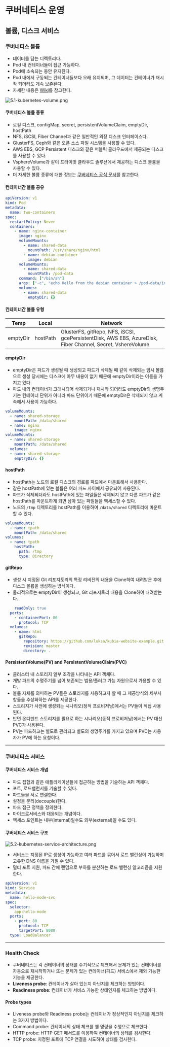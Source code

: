 # 쿠버네티스 운영

## 볼륨, 디스크 서비스

### 쿠버네티스 볼륨

- 데이터를 담는 디렉토리다.
- Pod 내 컨테이너들이 접근 가능하다.
- Pod에 소속되는 동안 유지된다.
- Pod 내에서 구동되는 컨테이너들보다 오래 유지되며, 그 데이터는 컨테이너가 재시작 되더라도 계속 보존된다.
- 자세한 내용은 [Wiki](https://zetawiki.com)를 참고한다.

![5.1-kubernetes-volume.png](images%2F5.1-kubernetes-volume.png)

#### 쿠버네티스 볼륨 종류

- 로컬 디스크, configMap, secret, persistentVolumeClaim, emptyDir, hostPath
- NFS, iSCSI, Fiber Channel과 같은 일반적인 외장 디스크 인터페이스다.
- GlusterFS, Ceph와 같은 오픈 소스 파일 시스템을 사용할 수 있다.
- AWS EBS, GCP Persistent 디스크와 같은 퍼블릭 클라우드에서 제공되는 디스크를 사용할 수 있다.
- VsphereVolume과 같이 프라이빗 클라우드 솔루션에서 제공하는 디스크 볼륨을 사용할 수 있다.
- 더 자세한 볼륨 종류에 대한 정보는 [쿠버네티스 공식 문서](https://kubernetes.io/docs/concepts/storage/volumes/#types-of-volumes)를 참고한다.

#### 컨테이너간 볼륨 공유

```yaml
apiVersion: v1
kind: Pod
metadata:
  name: two-containers
spec:
  restartPolicy: Never
  containers:
    - name: nginx-container
      image: nginx
      volumeMounts:
        - name: shared-data
          mountPath: /usr/share/nginx/html
        - name: debian-container
          image: debian
      volumeMounts:
        - name: shared-data
          mountPath: /pod-data
      command: ["/bin/sh"]
      args: ["-c", "echo Hello from the debian container > /pod-data/index.html"]
      volumes:
        - name: shared-data
          emptyDir: {}
```

#### 컨테이너간 볼륨 유형

| Temp | Local | Network                                                                                                    |
| -- | -- |------------------------------------------------------------------------------------------------------------|
| emptyDir | hostPath | GlusterFS, gitRepo, NFS, iSCSI, gcePersistentDisk, AWS EBS, AzureDisk, Fiber Channel, Secret, VshereVolume |

#### emptyDir

- emptyDir은 파드가 생성될 때 생성되고 파드가 삭제될 때 같이 삭제되는 임시 볼륨으로 생성 당시에는 디스크에 아무 내용이 없기 때문에 emptyDir이라는 이름을 가지고 있다.
- 파드 내의 컨테이너가 크래시되어 삭제되거나 재시작 되더라도 emptyDir의 생명주기는 컨테이너 단위가 아니라 파드 단위이기 때문에 emptyDir은 삭제되지 않고 계속해서 사용이 가능하다.

```yaml
volumeMounts:
  - name: shared-storage
    mountPath: /data/shared
  - name: nginx
    image: nginx
volumeMounts:
  - name: shared-storage
    mountPath: /data/shared
  volumes:
  - name: shared-storage
    emptryDir: {}
```

#### hostPath

- hostPath는 노드의 로컬 디스크의 경로를 파드에서 마운트해서 사용한다.
- 같은 hostPath에 있는 볼륨은 여러 파드 사이에서 공유되어 사용된다.
- 파드가 삭제되더라도 hostPath에 있는 파일들은 삭제되지 않고 다른 파드가 같은 hostPath를 마운트하게 되면 남아 있는 파일들을 액세스할 수 있다.
- 노드의 `/tmp` 디렉토리를 hostPath를 이용하여 `/data/shared` 디렉토리에 마운트할 수 있다.

```yaml
volumeMounts:
  - name: tpath
    mountPath: /data/shared
volumes:
  - name: tpath
    hostPath: 
      path: /tmp
      type: Directory
```

#### gitRepo

- 생성 시 지정된 Git 리포지토리의 특정 리비전의 내용을 Clone하여 내려받은 후에 디스크 볼륨을 생성하는 방식이다.
- 물리적으로는 emptyDir이 생성되고, Git 리포지토리 내용을 Clone하여 내려받는다.

```yaml
    readOnly: true
  ports:
    - containerPort: 80
      protocol: TCP
  volumes:
    - name: html
      gitRepo:
        repository: https://github.com/luksa/kubia-website-example.git
        revision: master
        directory: .
```

#### PersistentVolume(PV) and PersistentVolumeClaim(PVC)

- 클러스터 내 스토리지 일부 조각을 나타내는 API 객체다.
- 개발 파드의 수명주기를 넘어 보존되는 범용/플러그 가능 자원으로서 가용할 수 있다.
- 볼륨 자체를 의미하는 PV들은 스토리지를 사용하고자 할 때 그 제공방식의 세부사항들을 추상화하는 API를 제공한다.
- 스토리지가 사전에 생성되는 시나리오(정적 프로비저닝)에서는 PV들이 직접 사용된다.
- 반면 온디멘드 스토리지를 필요로 하는 시나리오(동적 프로비저닝)에서는 PV 대신 PVC가 사용된다.
- PV는 파드하고는 별도로 관리되고 별도의 생명주기를 가지고 있으며 PVC는 사용자가 PV에 하는 요청이다.

---

### 쿠버네티스 서비스

#### 쿠버네티스 서비스 개념

- 파드 집합과 같은 애플리케이션들에 접근하는 방법을 기술하는 API 객체다.
- 포트, 로드밸런서를 기술할 수 있다.
- 파드들을 서로 연결한다.
- 설정을 분리(decouple)한다.
- 파드 접근 정책을 정의한다.
- 마이크로서비스와 대응되는 개념이다.
- 액세스 포인트는 내부(internal)일수도 외부(external)일 수도 있다.

#### 쿠버네티스 서비스 구조

![5.2-kubernetes-service-architecture.png](images%2F5.2-kubernetes-service-architecture.png)

- 서비스는 지정된 IP로 생성이 가능하고 여러 파드를 묶어서 로드 밸런싱이 가능하며 고유한 DNS 이름을 가질 수 있다.
- 멀티 포트 지원, 파드 간에 랜덤으로 부하를 분산하는 로드 밸런싱 알고리즘을 지원한다.

```yaml
apiVersion: v1
kind: Service
metadata:
  name: hello-node-svc
spec:
  selector:
    app:hello-node
  ports:
    - port: 80
      protocol: TCP
      targetPort: 8080
  type: LoadBalancer
```

---

### Health Check

- 쿠버네티스는 각 컨테이너의 상태를 주기적으로 체크해서 문제가 있는 컨테이너를 자동으로 재시작하거나 또는 문제가 있는 컨테이너(파드) 서비스에서 제외 가능한 기능을 제공한다.
- **Liveness probe**: 컨테이너가 살아 있는지 아닌지를 체크하는 방법이다.
- **Readiness probe**: 컨테이너가 서비스 가능한 상태인지를 체크하는 방법이다.

#### Probe types

- Liveness probe와 Readiness probe는 컨테이너가 정상적인지 아닌지를 체크하는 3가지 방법이다.
- Command probe: 컨테이너의 상태 체크를 쉘 명령을 수행으로 체크한다.
- HTTP probe: HTTP GET 메서드를 이용하여 컨테이너의 상테를 검사한다.
- TCP probe: 지정된 포트에 TCP 연결을 시도하여 상태를 검사한다.